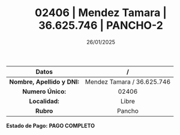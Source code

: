 ﻿---
title: 02406 | Mendez Tamara | 36.625.746 | PANCHO-2
date: 26/01/2025
draft: false
tags: ['libre', 'titular', 'pancho']
---

|          **Datos**          |  /  |
|:---------------------------:|:---:|
| **Nombre, Apellido y DNI:** | Mendez Tamara / 36.625.746 |
|      **Numero Único:**      | 02406 |
|        **Localidad:**       | Libre |
|          **Rubro**          | Pancho |

**Estado de Pago:** **PAGO COMPLETO**
